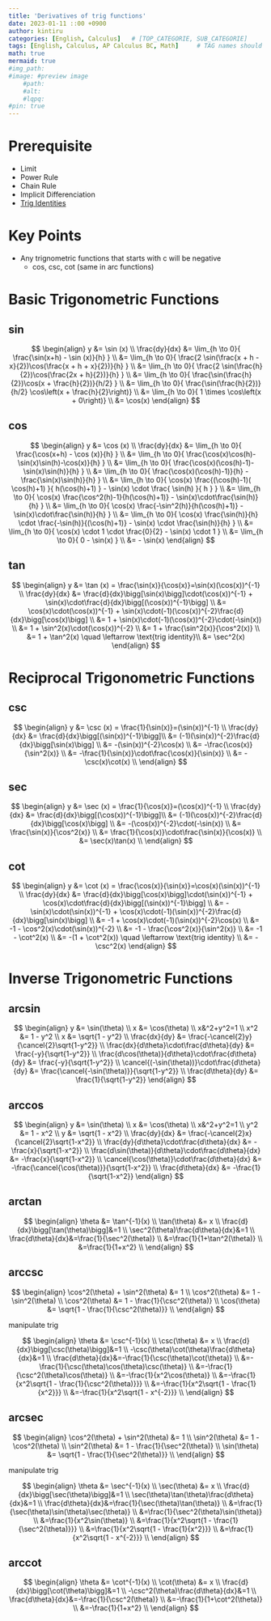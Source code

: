 ```yaml
---
title: 'Derivatives of trig functions'
date: 2023-01-11 ::00 +0900
author: kintiru
categories: [English, Calculus]   # [TOP_CATEGORIE, SUB_CATEGORIE]
tags: [English, Calculus, AP Calculus BC, Math]     # TAG names should always be lowercase
math: true
mermaid: true
#img_path: 
#image: #preview image
    #path:
    #alt:
    #lqpq:
#pin: true
---
```


# Prerequisite
 - Limit
 - Power Rule
 - Chain Rule
 - Implicit Differenciation
 - [Trig Identities](https://www2.clarku.edu/faculty/djoyce/trig/identities.html)

# Key Points

 - Any trignometric functions that starts with c will be negative
   - cos, csc, cot (same in arc functions) 

# Basic Trigonometric Functions

## sin 

$$
\begin{align}
y &= \sin (x) \\
\frac{dy}{dx} &= \lim_{h \to 0}{ \frac{\sin(x+h) - \sin (x)}{h} } \\
&= \lim_{h \to 0}{ \frac{2 \sin(\frac{x + h - x}{2})\cos(\frac{x + h + x}{2})}{h} } \\
&= \lim_{h \to 0}{ \frac{2 \sin(\frac{h}{2})\cos(\frac{2x + h}{2})}{h} } \\
&= \lim_{h \to 0}{ \frac{\sin(\frac{h}{2})\cos(x + \frac{h}{2})}{h/2} } \\
&= \lim_{h \to 0}{ \frac{\sin(\frac{h}{2})}{h/2} \cos\left(x + \frac{h}{2}\right)} \\
&= \lim_{h \to 0}{ 1 \times \cos\left(x + 0\right)} \\
&= \cos(x)
\end{align}
$$

## cos

$$
\begin{align}
y &= \cos (x) \\
\frac{dy}{dx} &= \lim_{h \to 0}{ \frac{\cos(x+h) - \cos (x)}{h} } \\
&= \lim_{h \to 0}{ \frac{\cos(x)\cos(h)-\sin(x)\sin(h)-\cos(x)}{h} } \\
&= \lim_{h \to 0}{ \frac{\cos(x)(\cos(h)-1)-\sin(x)\sin(h)}{h} } \\
&= \lim_{h \to 0}{ \frac{\cos(x)(\cos(h)-1)}{h} - \frac{\sin(x)\sin(h)}{h} } \\
&= \lim_{h \to 0}{ \cos(x) \frac{(\cos(h)-1)( \cos(h)+1) }{ h(\cos(h)+1) } - \sin(x) \cdot \frac{ \sin(h) }{ h } } \\
&= \lim_{h \to 0}{ \cos(x) \frac{\cos^2(h)-1}{h(\cos(h)+1)} - \sin(x)\cdot\frac{\sin(h)}{h} } \\
&= \lim_{h \to 0}{ \cos(x) \frac{-\sin^2(h)}{h(\cos(h)+1)} - \sin(x)\cdot\frac{\sin(h)}{h} } \\
&= \lim_{h \to 0}{ \cos(x) \frac{\sin(h)}{h} \cdot \frac{-\sin(h)}{(\cos(h)+1)} - \sin(x) \cdot \frac{\sin(h)}{h} } \\
&= \lim_{h \to 0}{ \cos(x) \cdot 1 \cdot \frac{0}{2} - \sin(x) \cdot 1 } \\
&= \lim_{h \to 0}{ 0 - \sin(x) } \\
&= - \sin(x)
\end{align}
$$

## tan

$$
\begin{align}
y &= \tan (x) = \frac{\sin(x)}{\cos(x)}=\sin(x)(\cos(x))^{-1} \\
\frac{dy}{dx} &= \frac{d}{dx}\bigg[\sin(x)\bigg]\cdot(\cos(x))^{-1} + \sin(x)\cdot\frac{d}{dx}\bigg[(\cos(x))^{-1}\bigg] \\
&= \cos(x)\cdot(\cos(x))^{-1} + \sin(x)\cdot(-1)(\cos(x))^{-2}\frac{d}{dx}\bigg[\cos(x)\bigg] \\
&= 1 + \sin(x)\cdot(-1)(\cos(x))^{-2}\cdot(-\sin(x)) \\
&= 1 + \sin^2(x)\cdot(\cos(x))^{-2} \\
&= 1 + \frac{\sin^2(x)}{\cos^2(x)} \\
&= 1 + \tan^2(x) \quad \leftarrow \text{trig identity}\\
&= \sec^2(x)
\end{align}
$$

#  Reciprocal Trigonometric Functions

## csc

$$
\begin{align}
y &= \csc (x) = \frac{1}{\sin(x)}=(\sin(x))^{-1} \\
\frac{dy}{dx} &= \frac{d}{dx}\bigg[(\sin(x))^{-1}\bigg]\\
&= (-1)(\sin(x))^{-2}\frac{d}{dx}\bigg[\sin(x)\bigg] \\
&= -(\sin(x))^{-2}\cos(x) \\
&= -\frac{\cos(x)}{\sin^2(x)} \\
&= -\frac{1}{\sin(x)}\cdot\frac{\cos(x)}{\sin(x)} \\
&= -\csc(x)\cot(x) \\
\end{align}
$$

## sec

$$
\begin{align}
y &= \sec (x) = \frac{1}{\cos(x)}=(\cos(x))^{-1} \\
\frac{dy}{dx} &= \frac{d}{dx}\bigg[(\cos(x))^{-1}\bigg]\\
&= (-1)(\cos(x))^{-2}\frac{d}{dx}\bigg[\cos(x)\bigg] \\
&= -(\cos(x))^{-2}\cdot(-\sin(x)) \\
&= \frac{\sin(x)}{\cos^2(x)} \\
&= \frac{1}{\cos(x)}\cdot\frac{\sin(x)}{\cos(x)} \\
&= \sec(x)\tan(x) \\
\end{align}
$$

## cot

$$
\begin{align}
y &= \cot (x) = \frac{\cos(x)}{\sin(x)}=\cos(x)(\sin(x))^{-1} \\
\frac{dy}{dx} &= \frac{d}{dx}\bigg[\cos(x)\bigg]\cdot(\sin(x))^{-1} + \cos(x)\cdot\frac{d}{dx}\bigg[(\sin(x))^{-1}\bigg] \\
&= - \sin(x)\cdot(\sin(x))^{-1} + \cos(x)\cdot(-1)(\sin(x))^{-2}\frac{d}{dx}\bigg[\sin(x)\bigg] \\
&= -1 + \cos(x)\cdot(-1)(\sin(x))^{-2}\cos(x) \\
&= -1 - \cos^2(x)\cdot(\sin(x))^{-2} \\
&= -1 - \frac{\cos^2(x)}{\sin^2(x)} \\
&= -1 - \cot^2(x) \\
&= -(1 + \cot^2(x)) \quad \leftarrow \text{trig identity} \\
&= -\csc^2(x)
\end{align}
$$

# Inverse Trigonometric Functions

## arcsin

$$
\begin{align}
y &= \sin(\theta) \\
x &= \cos(\theta) \\
x&^2+y^2=1 \\
x^2 &= 1 - y^2 \\
x &= \sqrt{1 - y^2} \\
\frac{dx}{dy} &= \frac{-\cancel{2}y}{\cancel{2}\sqrt{1-y^2}} \\
\frac{dx}{d\theta}\cdot\frac{d\theta}{dy} &= \frac{-y}{\sqrt{1-y^2}} \\
\frac{d\cos(\theta)}{d\theta}\cdot\frac{d\theta}{dy} &= \frac{-y}{\sqrt{1-y^2}} \\
\cancel{(-\sin(\theta))}\cdot\frac{d\theta}{dy} &= \frac{\cancel{-\sin(\theta)}}{\sqrt{1-y^2}} \\
\frac{d\theta}{dy} &= \frac{1}{\sqrt{1-y^2}} 
\end{align}
$$

## arccos

$$
\begin{align}
y &= \sin(\theta) \\
x &= \cos(\theta) \\
x&^2+y^2=1 \\
y^2 &= 1 - x^2 \\
y &= \sqrt{1 - x^2} \\
\frac{dy}{dx} &= \frac{-\cancel{2}x}{\cancel{2}\sqrt{1-x^2}} \\
\frac{dy}{d\theta}\cdot\frac{d\theta}{dx} &= -\frac{x}{\sqrt{1-x^2}} \\
\frac{d\sin(\theta)}{d\theta}\cdot\frac{d\theta}{dx} &= -\frac{x}{\sqrt{1-x^2}} \\
\cancel{\cos(\theta)}\cdot\frac{d\theta}{dx} &= -\frac{\cancel{\cos(\theta)}}{\sqrt{1-x^2}} \\
\frac{d\theta}{dx} &= -\frac{1}{\sqrt{1-x^2}} 
\end{align}
$$

## arctan

$$
\begin{align}
\theta &= \tan^{-1}(x) \\
\tan(\theta) &= x \\
\frac{d}{dx}\bigg[\tan(\theta)\bigg]&=1 \\
\sec^2(\theta)\frac{d\theta}{dx}&=1 \\
\frac{d\theta}{dx}&=\frac{1}{\sec^2(\theta)} \\
&=\frac{1}{1+\tan^2(\theta)} \\
&=\frac{1}{1+x^2} \\
\end{align}
$$

## arccsc

$$
\begin{align}
\cos^2(\theta) + \sin^2(\theta) &= 1 \\
\cos^2(\theta) &= 1 - \sin^2(\theta) \\
\cos^2(\theta) &= 1 - \frac{1}{\csc^2(\theta)} \\
\cos(\theta) &= \sqrt{1 - \frac{1}{\csc^2(\theta)}} \\
\end{align}
$$

manipulate trig

$$
\begin{align}
\theta &= \csc^{-1}(x) \\
\csc(\theta) &= x \\
\frac{d}{dx}\bigg[\csc(\theta)\bigg]&=1 \\
-\csc(\theta)\cot(\theta)\frac{d\theta}{dx}&=1 \\
\frac{d\theta}{dx}&=-\frac{1}{\csc(\theta)\cot(\theta)} \\
&=-\frac{1}{\csc(\theta)\cos(\theta)\csc(\theta)} \\
&=-\frac{1}{\csc^2(\theta)\cos(\theta)} \\
&=-\frac{1}{x^2\cos(\theta)} \\
&=-\frac{1}{x^2\sqrt{1 - \frac{1}{\csc^2(\theta)}}} \\
&=-\frac{1}{x^2\sqrt{1 - \frac{1}{x^2}}} \\
&=-\frac{1}{x^2\sqrt{1 - x^{-2}}} \\
\end{align}
$$

## arcsec

$$
\begin{align}
\cos^2(\theta) + \sin^2(\theta) &= 1 \\
\sin^2(\theta) &= 1 - \cos^2(\theta) \\
\sin^2(\theta) &= 1 - \frac{1}{\sec^2(\theta)} \\
\sin(\theta) &= \sqrt{1 - \frac{1}{\sec^2(\theta)}} \\
\end{align}
$$

manipulate trig

$$
\begin{align}
\theta &= \sec^{-1}(x) \\
\sec(\theta) &= x \\
\frac{d}{dx}\bigg[\sec(\theta)\bigg]&=1 \\
\sec(\theta)\tan(\theta)\frac{d\theta}{dx}&=1 \\
\frac{d\theta}{dx}&=\frac{1}{\sec(\theta)\tan(\theta)} \\
&=\frac{1}{\sec(\theta)\sin(\theta)\sec(\theta)} \\
&=\frac{1}{\sec^2(\theta)\sin(\theta)} \\
&=\frac{1}{x^2\sin(\theta)} \\
&=\frac{1}{x^2\sqrt{1 - \frac{1}{\sec^2(\theta)}}} \\
&=\frac{1}{x^2\sqrt{1 - \frac{1}{x^2}}} \\
&=\frac{1}{x^2\sqrt{1 - x^{-2}}} \\
\end{align}
$$

## arccot

$$
\begin{align}
\theta &= \cot^{-1}(x) \\
\cot(\theta) &= x \\
\frac{d}{dx}\bigg[\cot(\theta)\bigg]&=1 \\
-\csc^2(\theta)\frac{d\theta}{dx}&=1 \\
\frac{d\theta}{dx}&=-\frac{1}{\csc^2(\theta)} \\
&=-\frac{1}{1+\cot^2(\theta)} \\
&=-\frac{1}{1+x^2} \\
\end{align}
$$
